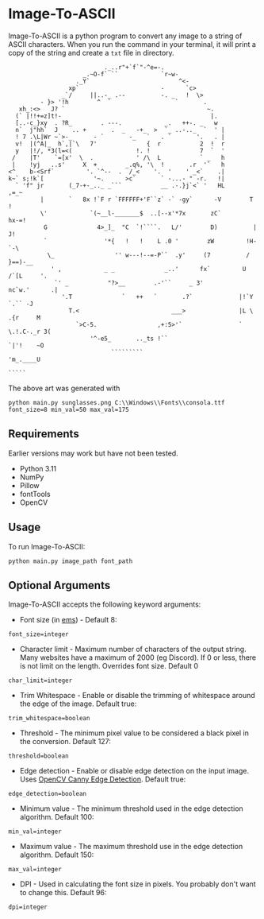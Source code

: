 # Image-To-ASCII
Image-To-ASCII is a python program to convert any image to a string of ASCII characters. When you run the command in your terminal, it will print a copy of the string and create a `txt` file in directory.

```
                           ._..r"+`f`"-^e=-.                                    
                     _.~O-f` ``            `r~w-                                
                   ._Y`                         ^<-                             
                 xp`                       -      `c>                           
               _`/     ||..-_ .--          -. _   !  \>                         
         - }> '!h        ^  `                  `       .                        
   xh_:<>   J? `                                        ~.                      
  (` |!!+=z]t!-                                          |.                     
  [..-c_}xy  . ?R_        . ---.            _.   ++-. _   w                     
  n`  j"hh`  J    .. +       .  _   -+_  >  `_ ..-.._  `  ' |                   
  ! 7 .\L|Wr ~`>-_      - `       -_   `   . `       '.   . |                   
  v!  |(^A|_  h`,|`\   7'              {  r           2  !  r                   
  y   |!/, *3(l=<(                  !. !              7  `  '                   
 /    |T'    `=[x'  \  .            ' /\  L           ` _   h                   
 |    !yj   ..s'     X  +        _.q%, '\  !       .r  '`   h                   
<^    b-<Srf`         '. `^--  .  /_<    '.  '    ' _<`    .|                   
k~` s;!k`[              '~.      >c`       ` -...- " -r.   !|                   
  ` 'f" jr       (_7-+-_.._ _```           __ .-.}j`<` '   HL       ,=_~        
         |       `   8x !`F r `FFFFFF+'F``z` -` -gy`      -V        T   !       
         \'            `(~__l-_______$  ..[--x'*7x       zC`        hx-=!       
          G              4>_]_  "C  `!````.   L/'        D)          | J!       
          `                '*{   !   !    L .0 '        zW         !H-`-\       
           \_                 '' w---!--=-P``  .y'     (7          /  }==)-__   
            ' ,            _ _              _..'      fx`         U /`[L     '. 
             `' _           "?>__        .-'``     _ 3'          nc`w.'      .| 
               '.T              `   ++   `       .?`             |!`Y  `.`` -J  
                 T.<                          ___>               |L \ .{r     M 
                   `>C-5.                 ,+:5>'`                ` \.!.C-._r 3( 
                       '^-e5_       .._ts !``                      `|'!    ~O   
                             `````````                              'm_.____U   
                                                                       `````    

```

The above art was generated with 
```
python main.py sunglasses.png C:\\Windows\\Fonts\\consola.ttf font_size=8 min_val=50 max_val=175
```

## Requirements
Earlier versions may work but have not been tested.
 - Python 3.11
 - NumPy
 - Pillow
 - fontTools
 - OpenCV

## Usage
To run Image-To-ASCII:
```
python main.py image_path font_path
```

## Optional Arguments
Image-To-ASCII accepts the following keyword arguments:

 - Font size (in [ems](https://en.wikipedia.org/wiki/Em_(typography))) - Default 8:
```
font_size=integer
```

 - Character limit - Maximum number of characters of the output string. Many websites have a maximum of 2000 (eg Discord). If 0 or less, there is not limit on the length. Overrides font size. Default 0
```
char_limit=integer
```

 - Trim Whitespace - Enable or disable the trimming of whitespace around the edge of the image. Default true:
```
trim_whitespace=boolean
```

 - Threshold - The minimum pixel value to be considered a black pixel in the conversion. Default 127:
```
threshold=boolean
```

 - Edge detection - Enable or disable edge detection on the input image. Uses [OpenCV Canny Edge Detection](https://docs.opencv.org/3.4/da/d22/tutorial_py_canny.html). Default true:
 ```
 edge_detection=boolean
 ```

 - Minimum value - The minimum threshold used in the edge detection algorithm. Default 100:
```
min_val=integer
```

 - Maximum value - The maximum threshold use in the edge detection algorithm. Default 150:
```
max_val=integer
```

 - DPI - Used in calculating the font size in pixels. You probably don't want to change this. Default 96:
```
dpi=integer
```
